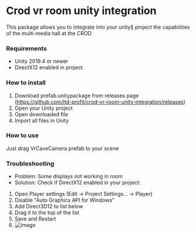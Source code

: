 # Crod vr room unity integration
This package allows you to integrate into your unity§ project the capabilities of the multi-media hall at the CROD 

### Requirements
- Unity 2019.4 or newer
- DirectX12 enabled in project

### How to install
1. Download prefab.unitypackage from releases page (https://github.com/ltd-profit/crod-vr-room-unity-integration/releases)
2. Open your Unity project
3. Open downloaded file
4. Import all files in Unity

### How to use
Just drag VrCaveCamera prefab to your scene

### Troubleshooting
- Problem: 
Some displays not working in room
- Solution: 
Check if DirectX12 enabled in your project:
1. Open Player settings (Edit -> Project Settings... -> Player)
2. Disable "Auto Graphics API for Windows"
3. Add Direct3D12 to list below
4. Drag it to the top of the list
5. Save and Restart
6. ![image](https://user-images.githubusercontent.com/38568293/146192491-e31ce095-4eaa-4a32-a3ac-6bee2176800c.png)
